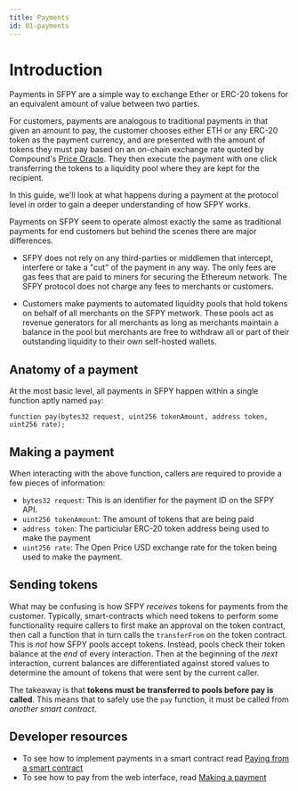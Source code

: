 ```yaml
---
title: Payments
id: 01-payments
---
```


# Introduction

Payments in SFPY are a simple way to exchange Ether or ERC-20 tokens for an equivalent amount of value between two parties.

For customers, payments are analogous to traditional payments in that given an amount to pay, the customer chooses either ETH or any ERC-20 token as the payment currency, and are presented with the amount of tokens they must pay based on an on-chain exchange rate quoted by Compound's [Price Oracle](https://compound.finance/open-price). They then execute the payment with one click transferring the tokens to a liquidity pool where they are kept for the recipient.

In this guide, we'll look at what happens during a payment at the protocol level in order to gain a deeper understanding of how SFPY works.

Payments on SFPY seem to operate almost exactly the same as traditional payments for end customers but behind the scenes there are major differences. 

- SFPY does not rely on any third-parties or middlemen that intercept, interfere or take a "cut" of the payment in any way. The only fees are gas fees that are paid to miners for securing the Ethereum network. The SFPY protocol does not charge any fees to merchants or customers. 

- Customers make payments to automated liquidity pools that hold tokens on behalf of all merchants on the SFPY metwork. These pools act as revenue generators for all merchants as long as merchants maintain a balance in the pool but merchants are free to withdraw all or part of their outstanding liquidity to their own self-hosted wallets.

## Anatomy of a payment

At the most basic level, all payments in SFPY happen within a single function aptly named `pay`:

```solidity
function pay(bytes32 request, uint256 tokenAmount, address token, uint256 rate);
```

## Making a payment
When interacting with the above function, callers are required to provide a few pieces of information:
- `bytes32 request`: This is an identifier for the payment ID on the SFPY API.
- `uint256 tokenAmount`: The amount of tokens that are being paid
- `address token`: The particiular ERC-20 token address being used to make the payment
- `uint256 rate`: The Open Price USD exchange rate for the token being used to make the payment.

## Sending tokens
What may be confusing is how SFPY _receives_ tokens for payments from the customer. Typically, smart-contracts which need tokens to perform some functionality require callers to first make an approval on the token contract, then call a function that in turn calls the `transferFrom` on the token contract. This is _not_ how SFPY pools accept tokens. Instead, pools check their token balance at the _end_ of every interaction. Then at the beginning of the _next_ interaction, current balances are differentiated against stored values to determine the amount of tokens that were sent by the current caller.

The takeaway is that **tokens must be transferred to pools before pay is called**. This means that to safely use the `pay` function, it must be called from _another smart contract_.

## Developer resources

- To see how to implement payments in a smart contract read [Paying from a smart contract](/docs/03-smart-contracts/02-paying-from-a-smart-contract)
- To see how to pay from the web interface, read [Making a payment](/docs/04-interface/02-making-a-payment)